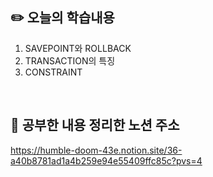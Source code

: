 ## :pencil2:  오늘의 학습내용
1. SAVEPOINT와 ROLLBACK
2. TRANSACTION의 특징
3. CONSTRAINT
<br>

## :memo:  공부한 내용 정리한 노션 주소
<https://humble-doom-43e.notion.site/36-a40b8781ad1a4b259e94e55409ffc85c?pvs=4>
